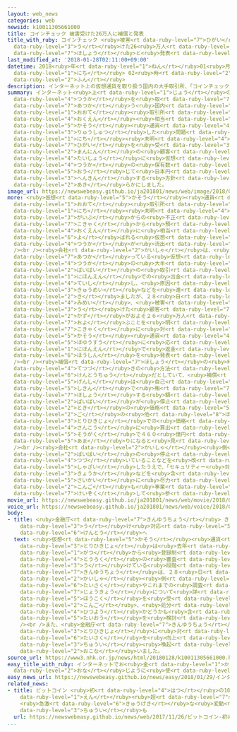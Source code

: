 ```yaml
---
layout: web_news
categories: web
newsid: k10011305661000
title: コインチェック 被害受けた26万人に補償と発表
title_with_ruby: コインチェック <ruby>被害<rt data-ruby-level="7">ひがい</rt></ruby><ruby>受<rt
  data-ruby-level="3">う</rt></ruby>けた26<ruby>万人<rt data-ruby-level="2">まんにん</rt></ruby>に<ruby>補償<rt
  data-ruby-level="7">ほしょう</rt></ruby>と<ruby>発表<rt data-ruby-level="3">はっぴょう</rt></ruby>
last_modified_at: '2018-01-28T02:11:00+09:00'
datetime: 2018<ruby>年<rt data-ruby-level="1">ねん</rt></ruby>01<ruby>月<rt data-ruby-level="1">がつ</rt></ruby>28<ruby>日<rt
  data-ruby-level="1">にち</rt></ruby> 02<ruby>時<rt data-ruby-level="2">じ</rt></ruby>11<ruby>分<rt
  data-ruby-level="2">ふん</rt></ruby>
description: インターネット上の仮想通貨を取り扱う国内の大手取引所、「コインチェック」から５８０億円相当の仮想通貨が流出した問題で、「コインチェック」は、２８日未明、被害を受けたおよそ２６万人の顧客を対象に仮想通貨の保有数に応じて日本円で返金する方針を明らかにしました。
summary: インターネット<ruby>上<rt data-ruby-level="1">じょう</rt></ruby>の<ruby>仮想<rt data-ruby-level="5">かそう</rt></ruby><ruby>通貨<rt
  data-ruby-level="4">つうか</rt></ruby>を<ruby>取<rt data-ruby-level="7">と</rt></ruby>り<ruby>扱<rt
  data-ruby-level="7">あつか</rt></ruby>う<ruby>国内<rt data-ruby-level="2">こくない</rt></ruby>の<ruby>大手<rt
  data-ruby-level="1">おおて</rt></ruby><ruby>取引所<rt data-ruby-level="3">とりひきじょ</rt></ruby>、「コインチェック」から５８０<ruby>億円<rt
  data-ruby-level="4">おくえん</rt></ruby><ruby>相当<rt data-ruby-level="3">そうとう</rt></ruby>の<ruby>仮想<rt
  data-ruby-level="5">かそう</rt></ruby><ruby>通貨<rt data-ruby-level="4">つうか</rt></ruby>が<ruby>流出<rt
  data-ruby-level="3">りゅうしゅつ</rt></ruby>した<ruby>問題<rt data-ruby-level="3">もんだい</rt></ruby>で、「コインチェック」は、２８<ruby>日<rt
  data-ruby-level="1">にち</rt></ruby><ruby>未明<rt data-ruby-level="4">みめい</rt></ruby>、<ruby>被害<rt
  data-ruby-level="7">ひがい</rt></ruby>を<ruby>受<rt data-ruby-level="3">う</rt></ruby>けたおよそ２６<ruby>万人<rt
  data-ruby-level="2">まんにん</rt></ruby>の<ruby>顧客<rt data-ruby-level="7">こきゃく</rt></ruby>を<ruby>対象<rt
  data-ruby-level="4">たいしょう</rt></ruby>に<ruby>仮想<rt data-ruby-level="5">かそう</rt></ruby><ruby>通貨<rt
  data-ruby-level="4">つうか</rt></ruby>の<ruby>保有数<rt data-ruby-level="5">ほゆうすう</rt></ruby>に<ruby>応<rt
  data-ruby-level="5">おう</rt></ruby>じて<ruby>日本円<rt data-ruby-level="1">にほんえん</rt></ruby>で<ruby>返金<rt
  data-ruby-level="3">へんきん</rt></ruby>する<ruby>方針<rt data-ruby-level="6">ほうしん</rt></ruby>を<ruby>明<rt
  data-ruby-level="2">あき</rt></ruby>らかにしました。
image_url: https://newswebeasy.github.io/ja201801/news/web/image/2018/01/28/K10011305661_1801280126_1801280127_01_02.jpg
more: <ruby>仮想<rt data-ruby-level="5">かそう</rt></ruby><ruby>通貨<rt data-ruby-level="4">つうか</rt></ruby>の<ruby>大手<rt
  data-ruby-level="1">おおて</rt></ruby><ruby>取引所<rt data-ruby-level="3">とりひきじょ</rt></ruby>、「コインチェック」では、２６<ruby>日<rt
  data-ruby-level="1">にち</rt></ruby><ruby>未明<rt data-ruby-level="4">みめい</rt></ruby>、<ruby>外部<rt
  data-ruby-level="3">がいぶ</rt></ruby>からの<ruby>不正<rt data-ruby-level="4">ふせい</rt></ruby>なアクセスによって、<ruby>顧客<rt
  data-ruby-level="7">こきゃく</rt></ruby>から<ruby>預<rt data-ruby-level="5">あず</rt></ruby>かっていた５８０<ruby>億円<rt
  data-ruby-level="4">おくえん</rt></ruby>に<ruby>相当<rt data-ruby-level="3">そうとう</rt></ruby>する「ＮＥＭ」と<ruby>呼<rt
  data-ruby-level="6">よ</rt></ruby>ばれる<ruby>仮想<rt data-ruby-level="5">かそう</rt></ruby><ruby>通貨<rt
  data-ruby-level="4">つうか</rt></ruby>が<ruby>流出<rt data-ruby-level="3">りゅうしゅつ</rt></ruby>しました。<br
  /><br /><ruby>会社<rt data-ruby-level="2">かいしゃ</rt></ruby>は、<ruby>取<rt data-ruby-level="7">と</rt></ruby>り<ruby>扱<rt
  data-ruby-level="7">あつか</rt></ruby>っている<ruby>仮想<rt data-ruby-level="5">かそう</rt></ruby><ruby>通貨<rt
  data-ruby-level="4">つうか</rt></ruby>の<ruby>大半<rt data-ruby-level="2">たいはん</rt></ruby>について<ruby>売買<rt
  data-ruby-level="2">ばいばい</rt></ruby>の<ruby>取引<rt data-ruby-level="3">とりひき</rt></ruby>や<ruby>日本円<rt
  data-ruby-level="1">にほんえん</rt></ruby>での<ruby>出金<rt data-ruby-level="1">しゅっきん</rt></ruby>を<ruby>停止<rt
  data-ruby-level="4">ていし</rt></ruby>し、<ruby>原因<rt data-ruby-level="5">げんいん</rt></ruby>の<ruby>究明<rt
  data-ruby-level="3">きゅうめい</rt></ruby>などを<ruby>進<rt data-ruby-level="3">すす</rt></ruby>めて<ruby>来<rt
  data-ruby-level="2">き</rt></ruby>ましたが、２８<ruby>日<rt data-ruby-level="1">にち</rt></ruby><ruby>未明<rt
  data-ruby-level="4">みめい</rt></ruby>、<ruby>被害<rt data-ruby-level="7">ひがい</rt></ruby>を<ruby>受<rt
  data-ruby-level="3">う</rt></ruby>けた<ruby>顧客<rt data-ruby-level="7">こきゃく</rt></ruby>の<ruby>数<rt
  data-ruby-level="2">かず</rt></ruby>がおよそ２６<ruby>万人<rt data-ruby-level="2">まんにん</rt></ruby>に<ruby>及<rt
  data-ruby-level="7">およ</rt></ruby>ぶことを<ruby>明<rt data-ruby-level="2">あき</rt></ruby>らかにするとともに、これらの<ruby>顧客<rt
  data-ruby-level="7">こきゃく</rt></ruby>に<ruby>対<rt data-ruby-level="3">たい</rt></ruby>し、<ruby>仮想<rt
  data-ruby-level="5">かそう</rt></ruby><ruby>通貨<rt data-ruby-level="4">つうか</rt></ruby>の<ruby>保有数<rt
  data-ruby-level="5">ほゆうすう</rt></ruby>に<ruby>応<rt data-ruby-level="5">おう</rt></ruby>じて<ruby>日本円<rt
  data-ruby-level="1">にほんえん</rt></ruby>で<ruby>返金<rt data-ruby-level="3">へんきん</rt></ruby>する<ruby>方針<rt
  data-ruby-level="6">ほうしん</rt></ruby>を<ruby>発表<rt data-ruby-level="3">はっぴょう</rt></ruby>しました。<br
  /><br /><ruby>補償<rt data-ruby-level="7">ほしょう</rt></ruby>の<ruby>時期<rt data-ruby-level="3">じき</rt></ruby>や<ruby>手続<rt
  data-ruby-level="4">てつづ</rt></ruby>きの<ruby>方法<rt data-ruby-level="4">ほうほう</rt></ruby>については<ruby>検討中<rt
  data-ruby-level="6">けんとうちゅう</rt></ruby>だとしていて、<ruby>補償<rt data-ruby-level="7">ほしょう</rt></ruby>の<ruby>原資<rt
  data-ruby-level="5">げんし</rt></ruby>は<ruby>自己<rt data-ruby-level="6">じこ</rt></ruby><ruby>資金<rt
  data-ruby-level="5">しきん</rt></ruby>で<ruby>賄<rt data-ruby-level="7">まかな</rt></ruby>うとしています。<ruby>補償<rt
  data-ruby-level="7">ほしょう</rt></ruby>する<ruby>額<rt data-ruby-level="5">がく</rt></ruby>は、<ruby>売買<rt
  data-ruby-level="2">ばいばい</rt></ruby>が<ruby>停止<rt data-ruby-level="4">ていし</rt></ruby>された<ruby>時<rt
  data-ruby-level="2">とき</rt></ruby>の<ruby>価格<rt data-ruby-level="5">かかく</rt></ruby>やその<ruby>後<rt
  data-ruby-level="2">ご</rt></ruby>の<ruby>他<rt data-ruby-level="8">ほか</rt></ruby>の<ruby>取引所<rt
  data-ruby-level="3">とりひきじょ</rt></ruby>での<ruby>価格<rt data-ruby-level="5">かかく</rt></ruby>を<ruby>参考<rt
  data-ruby-level="4">さんこう</rt></ruby>に<ruby>算出<rt data-ruby-level="2">さんしゅつ</rt></ruby>するとしていて<ruby>総額<rt
  data-ruby-level="5">そうがく</rt></ruby>で４６０<ruby>億円<rt data-ruby-level="4">おくえん</rt></ruby><ruby>余<rt
  data-ruby-level="5">あま</rt></ruby>りになると<ruby>見<rt data-ruby-level="1">み</rt></ruby>られます。<br
  /><br /><ruby>会社<rt data-ruby-level="2">かいしゃ</rt></ruby><ruby>側<rt data-ruby-level="4">がわ</rt></ruby>は、<ruby>売買<rt
  data-ruby-level="2">ばいばい</rt></ruby>の<ruby>停止<rt data-ruby-level="4">ていし</rt></ruby>が<ruby>続<rt
  data-ruby-level="4">つづ</rt></ruby>いていることなどを<ruby>改<rt data-ruby-level="4">あらた</rt></ruby>めて<ruby>謝罪<rt
  data-ruby-level="5">しゃざい</rt></ruby>したうえで、「セキュリティー<ruby>対策<rt data-ruby-level="6">たいさく</rt></ruby>の<ruby>強化<rt
  data-ruby-level="3">きょうか</rt></ruby>などを<ruby>含<rt data-ruby-level="7">ふく</rt></ruby>めたサービス<ruby>再開<rt
  data-ruby-level="5">さいかい</rt></ruby>に<ruby>尽力<rt data-ruby-level="7">じんりょく</rt></ruby>し、<ruby>今後<rt
  data-ruby-level="2">こんご</rt></ruby>も<ruby>事業<rt data-ruby-level="3">じぎょう</rt></ruby>を<ruby>継続<rt
  data-ruby-level="7">けいぞく</rt></ruby>して<ruby>参<rt data-ruby-level="4">まい</rt></ruby>ります」としています。
movie_url: https://newswebeasy.github.io/ja201801/news/web/movie/2018/01/28/k10011305661_201801280610_201801280611.mp4
voice_url: https://newswebeasy.github.io/ja201801/news/web/voice/2018/01/28/k10011305661_201801280610_201801280611.mp3
body:
- title: <ruby>金融庁<rt data-ruby-level="7">きんゆうちょう</rt></ruby> きょうにも<ruby>報告<rt data-ruby-level="5">ほうこく</rt></ruby><ruby>受<rt
    data-ruby-level="3">う</rt></ruby>け<ruby>対応<rt data-ruby-level="5">たいおう</rt></ruby><ruby>検討<rt
    data-ruby-level="6">けんとう</rt></ruby>へ
  text: <ruby>仮想<rt data-ruby-level="5">かそう</rt></ruby><ruby>通貨<rt data-ruby-level="4">つうか</rt></ruby>の<ruby>取引所<rt
    data-ruby-level="3">とりひきじょ</rt></ruby>は<ruby>去年<rt data-ruby-level="3">きょねん</rt></ruby>１０<ruby>月<rt
    data-ruby-level="1">がつ</rt></ruby>から<ruby>登録制<rt data-ruby-level="5">とうろくせい</rt></ruby>になっていて、「コインチェック」は、<ruby>登録<rt
    data-ruby-level="4">とうろく</rt></ruby>の<ruby>審査<rt data-ruby-level="7">しんさ</rt></ruby>を<ruby>受<rt
    data-ruby-level="3">う</rt></ruby>けている<ruby>段階<rt data-ruby-level="6">だんかい</rt></ruby>です。<ruby>金融庁<rt
    data-ruby-level="7">きんゆうちょう</rt></ruby>は、２８<ruby>日<rt data-ruby-level="1">にち</rt></ruby>にも<ruby>会社<rt
    data-ruby-level="2">かいしゃ</rt></ruby><ruby>側<rt data-ruby-level="4">がわ</rt></ruby>からセキュリティー<ruby>対策<rt
    data-ruby-level="6">たいさく</rt></ruby>やこれまでの<ruby>調査<rt data-ruby-level="5">ちょうさ</rt></ruby>の<ruby>状況<rt
    data-ruby-level="7">じょうきょう</rt></ruby>について<ruby>詳<rt data-ruby-level="7">くわ</rt></ruby>しい<ruby>報告<rt
    data-ruby-level="5">ほうこく</rt></ruby>を<ruby>受<rt data-ruby-level="3">う</rt></ruby>け、<ruby>今後<rt
    data-ruby-level="2">こんご</rt></ruby>、<ruby>処分<rt data-ruby-level="6">しょぶん</rt></ruby>が<ruby>必要<rt
    data-ruby-level="4">ひつよう</rt></ruby>かどうかも<ruby>含<rt data-ruby-level="7">ふく</rt></ruby>めて<ruby>対応<rt
    data-ruby-level="5">たいおう</rt></ruby>を<ruby>検討<rt data-ruby-level="6">けんとう</rt></ruby>することにしています。<br
    /><br />また、<ruby>金融庁<rt data-ruby-level="7">きんゆうちょう</rt></ruby>は、<ruby>国内<rt data-ruby-level="2">こくない</rt></ruby>のほかの<ruby>取引所<rt
    data-ruby-level="3">とりひきじょ</rt></ruby>に<ruby>対<rt data-ruby-level="3">たい</rt></ruby>しても、セキュリティー<ruby>対策<rt
    data-ruby-level="6">たいさく</rt></ruby>を<ruby>向上<rt data-ruby-level="3">こうじょう</rt></ruby>させるよう<ruby>注意<rt
    data-ruby-level="3">ちゅうい</rt></ruby><ruby>喚起<rt data-ruby-level="7">かんき</rt></ruby>を<ruby>行<rt
    data-ruby-level="2">おこな</rt></ruby>いました。
source_url: https://www3.nhk.or.jp/news/html/20180128/k10011305661000.html
easy_title_with_ruby: インターネットでお<ruby>金<rt data-ruby-level="1">かね</rt></ruby>と<ruby>同<rt
  data-ruby-level="2">おな</rt></ruby>じように<ruby>使<rt data-ruby-level="3">つか</rt></ruby>う「ＮＥＭ」がなくなる
easy_news_url: https://newswebeasy.github.io/news/easy/2018/01/29/インターネットでお金と同じように使うNEMがなくなる
related_news:
- title: ビットコイン <ruby>初<rt data-ruby-level="4">はつ</rt></ruby>の100<ruby>万<rt data-ruby-level="2">まん</rt></ruby><ruby>円<rt
    data-ruby-level="1">えん</rt></ruby><ruby>超<rt data-ruby-level="7">ちょう</rt></ruby>
    <ruby>急激<rt data-ruby-level="6">きゅうげき</rt></ruby>な<ruby>変動<rt data-ruby-level="4">へんどう</rt></ruby>に<ruby>注意<rt
    data-ruby-level="3">ちゅうい</rt></ruby>も
  url: https://newswebeasy.github.io/news/web/2017/11/26/ビットコイン-初の100万円超-急激な変動に注意も
...
```

